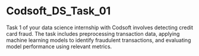 # Codsoft_DS_Task_01
Task 1 of your data science internship with Codsoft involves detecting credit card fraud. The task includes preprocessing transaction data, applying machine learning models to identify fraudulent transactions, and evaluating model performance using relevant metrics.
